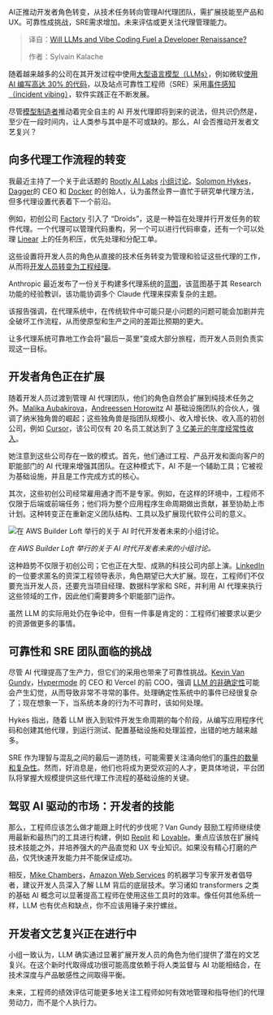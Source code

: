 <!--
title: LLM和Vibe Coding能否点燃开发者文艺复兴？
cover: https://cdn.thenewstack.io/media/2025/06/00a6d108-acr_2588-1-scaled.jpg
summary: AI正推动开发者角色转变，从技术任务转向管理AI代理团队，需扩展技能至产品和UX。可靠性成挑战，SRE需求增加。未来评估或更关注代理管理能力。
-->

AI正推动开发者角色转变，从技术任务转向管理AI代理团队，需扩展技能至产品和UX。可靠性成挑战，SRE需求增加。未来评估或更关注代理管理能力。

> 译自：[Will LLMs and Vibe Coding Fuel a Developer Renaissance?](https://thenewstack.io/will-llms-and-vibe-coding-fuel-a-developer-renaissance/)
> 
> 作者：Sylvain Kalache

随着越来越多的公司在其开发过程中使用[大型语言模型（LLMs）](https://thenewstack.io/what-is-a-large-language-model/)，例如微软[使用 AI 编写高达 30% 的代码](https://techcrunch.com/2025/04/29/microsoft-ceo-says-up-to-30-of-the-companys-code-was-written-by-ai)，以及站点可靠性工程师（SRE）采用[事件感知（incident vibing）](https://thenewstack.io/vibe-coding-is-here-but-are-you-ready-for-incident-vibing)，软件实践正在不断发展。

尽管[模型制造者](https://www.inc.com/joe-procopio/anthropics-ceo-said-all-code-will-be-ai-generated-in-a-year/91163367?utm_source=chatgpt.com)推动着完全自主的 AI 开发代理即将到来的说法，但共识仍然是，至少在一段时间内，让人类参与其中是不可或缺的。那么，AI 会否推动开发者文艺复兴？

## 向多代理工作流程的转变

我最近主持了一个关于此话题的 [Rootly AI Labs](https://labs.rootly.ai/) [小组讨论](https://lu.ma/ki58hev3)。[Solomon Hykes](https://thenewstack.io/solomon-hykes-dagger-brings-the-promise-of-docker-to-ci-cd/)，[Dagger](https://dagger.io/)的 CEO 和 [Docker](https://www.docker.com/?utm_content=inline+mention) 的创始人，认为虽然业界一直忙于研究单代理方法，但多代理设置代表着下一个前沿。

例如，初创公司 [Factory](https://www.factory.ai/) 引入了 “Droids”，这是一种旨在处理并行开发任务的软件代理。一个代理可以管理代码重构，另一个可以进行代码审查，还有一个可以处理 [Linear](https://thenewstack.io/anti-agile-project-tracker-linear-the-latest-to-take-on-jira/) 上的任务积压，优先处理和分配工单。

这些设置将开发人员的角色从直接的技术任务转变为管理和验证这些代理的工作，从而将[开发人员转变为工程经理](https://thenewstack.io/ai-will-steal-developer-jobs-but-not-how-you-think/)。

Anthropic 最近发布了一份关于构建多代理系统的[蓝图](https://www.anthropic.com/engineering/built-multi-agent-research-system)，该蓝图基于其 Research 功能的经验教训，该功能协调多个 Claude 代理来探索复杂的主题。

该报告强调，在代理系统中，在传统软件中可能只是小问题的问题可能会加剧并完全破坏工作流程，从而使原型和生产之间的差距比预期的更大。

让多代理系统可靠地工作会将“最后一英里”变成大部分旅程，而开发人员则负责实现这一目标。

## 开发者角色正在扩展

随着开发人员过渡到管理 AI 代理团队，他们的角色自然会扩展到纯技术任务之外。[Malika Aubakirova](https://www.linkedin.com/in/malika-aubakirova-54759984/)，[Andreessen Horowitz](https://a16z.com/) AI 基础设施团队的合伙人，强调了纳米独角兽的崛起；这些独角兽是指团队规模小、收入增长快、收入高的初创公司，例如 [Cursor](https://thenewstack.io/5-ways-cursor-ai-sets-the-standard-for-ai-coding-assistance/)，该公司仅有 20 名员工就达到了 [3 亿美元的年度经常性收入](https://www.fastcompany.com/91322491/ai-coding-tools-could-bring-us-the-one-employee-unicorn)。

她注意到这些公司存在一致的模式。首先，他们通过工程、产品开发和面向客户的职能部门的 AI 代理来增强其团队。在这种模式下，AI 不是一个辅助工具；它被视为基础设施，并且是工作完成方式的核心。

其次，这些初创公司经常雇用通才而不是专家。例如，在这样的环境中，工程师不仅限于后端或前端任务；他们将为整个应用程序生命周期做出贡献，甚至协助上市计划。这种转变正在重新定义团队结构、工具以及扩展现代软件公司的意义。

![在 AWS Builder Loft 举行的关于 AI 时代开发者未来的小组讨论。](https://cdn.thenewstack.io/media/2025/06/332ff6e2-unnamed-1-1024x683.jpg)

*在 AWS Builder Loft 举行的关于 AI 时代开发者未来的小组讨论。*

这种趋势不仅限于初创公司；它也正在大型、成熟的科技公司内部上演。[LinkedIn](https://thenewstack.io/5-lessons-from-linkedins-first-foray-into-genai-development/) 的一位要求匿名的资深工程领导表示，角色期望已大大扩展。现在，工程师们不仅要充当开发人员，还要充当项目经理、数据科学家和 SRE，并利用 AI 代理来执行这些领域的工作，因此他们需要跨多个职能部门运作。

虽然 LLM 的实际用处仍在争论中，但有一件事是肯定的：工程师们被要求以更少的资源做更多的事情。

## 可靠性和 SRE 团队面临的挑战

尽管 AI 代理提高了生产力，但它们的采用也带来了可靠性挑战。[Kevin Van Gundy](https://www.linkedin.com/in/kevinvangundy/)，[Hypermode](http://hypermode.com) 的 CEO 和 Vercel 的前 COO，强调 [LLM 的非确定性](https://rootly.com/humans-of-reliability/kaspar-von-grunberg#the-limits-of-llms-for-reliability-and-automation)可能会产生幻觉，从而导致非常不寻常的事件。处理确定性系统中的事件已经很复杂了；现在想象一下，当系统本身的行为不可靠时，该如何处理。

Hykes 指出，随着 LLM 嵌入到软件开发生命周期的每个阶段，从编写应用程序代码和创建其他代理，到运行测试、配置基础设施和处理监控，出错的地方越来越多。

SRE 作为理智与混乱之间的最后一道防线，可能需要关注涌向他们的[事件的数量和复杂性](https://leaddev.com/software-quality/ai-assisted-coding-incident-magnet)。然而，好消息是，他们也将成为更受欢迎的人才，更具体地说，平台团队将掌握大规模提供这些代理工作流程的基础设施的关键。

## 驾驭 AI 驱动的市场：开发者的技能

那么，工程师应该怎么做才能跟上时代的步伐呢？Van Gundy 鼓励工程师继续使用最新和最热门的工具进行构建，例如 [Replit](https://replit.com/) 和 [Lovable](https://lovable.dev/)。重点应该放在扩展纯技术技能之外，并培养强大的产品直觉和 UX 专业知识。如果没有精心打磨的产品，仅凭快速开发能力并不能保证成功。

相反，[Mike Chambers](https://www.linkedin.com/in/mikegchambers)，[Amazon Web Services](https://aws.amazon.com/?utm_content=inline+mention) 的机器学习专家开发者倡导者，建议开发人员深入了解 LLM 背后的底层技术。学习诸如 transformers 之类的基础 AI 概念可以显著提高工程师在使用这些工具时的效率。像任何其他系统一样，LLM 也有优点和缺点，你不应该用锤子来拧螺丝。

## 开发者文艺复兴正在进行中

小组一致认为，LLM 确实通过显著扩展开发人员的角色为他们提供了潜在的文艺复兴。在这个新时代取得成功很可能高度依赖于将人类监督与 AI 功能相结合，在技术深度与产品敏感性之间取得平衡。

未来，工程师的绩效评估可能更多地关注工程师如何有效地管理和指导他们的代理劳动力，而不是个人执行力。